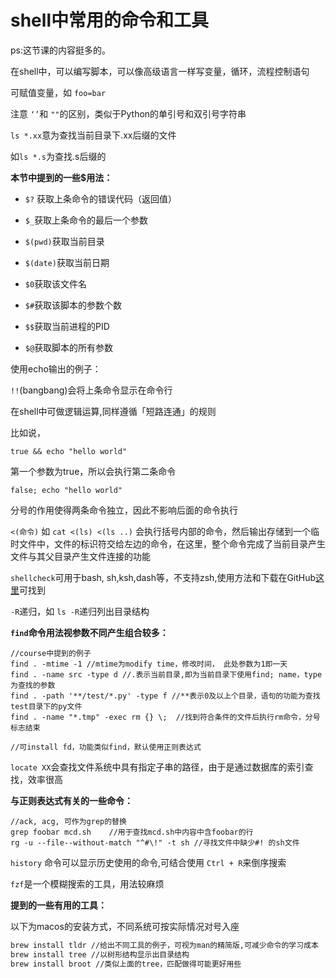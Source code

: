 # shell中常用的命令和工具

ps:这节课的内容挺多的。



在shell中，可以编写脚本，可以像高级语言一样写变量，循环，流程控制语句

可赋值变量，如 `foo=bar`

注意 `‘’`和 `""`的区别，类似于Python的单引号和双引号字符串

`ls *.xx`意为查找当前目录下.xx后缀的文件

如`ls *.s`为查找.s后缀的 

**本节中提到的一些$用法：**

- `$?` 获取上条命令的错误代码（返回值）

- `$_`获取上条命令的最后一个参数
- `$(pwd)`获取当前目录
- `$(date)`获取当前日期
- `$0`获取该文件名
- `$#`获取该脚本的参数个数
- `$$`获取当前进程的PID
- `$@`获取脚本的所有参数

使用echo输出的例子：



`!!`(bangbang)会将上条命令显示在命令行



在shell中可做逻辑运算,同样遵循「短路连通」的规则

比如说，

```shell
true && echo "hello world"
```

 第一个参数为true，所以会执行第二条命令

```shell
false; echo "hello world"
```

 分号的作用使得两条命令独立，因此不影响后面的命令执行

`<(命令)`  如 `cat <(ls) <(ls ..)` 会执行括号内部的命令，然后输出存储到一个临时文件中，文件的标识符交给左边的命令，在这里，整个命令完成了当前目录产生文件与其父目录产生文件连接的功能



`shellcheck`可用于bash, sh,ksh,dash等，不支持zsh,使用方法和下载在GitHub[这里](https://github.com/koalaman/shellcheck)可找到



`-R`递归，如 `ls -R`递归列出目录结构



**`find`命令用法视参数不同产生组合较多：**

```shell
//course中提到的例子
find . -mtime -1 //mtime为modify time，修改时间， 此处参数为1即一天
find . -name src -type d //.表示当前目录,即为当前目录下使用find; name，type为查找的参数
find . -path '**/test/*.py' -type f //**表示0及以上个目录，语句的功能为查找test目录下的py文件
find . -name "*.tmp" -exec rm {} \;  //找到符合条件的文件后执行rm命令，分号标志结束

//可install fd，功能类似find，默认使用正则表达式
```

`locate XX`会查找文件系统中具有指定子串的路径，由于是通过数据库的索引查找，效率很高

**与正则表达式有关的一些命令：**

```shell
//ack, acg, 可作为grep的替换
grep foobar mcd.sh    //用于查找mcd.sh中内容中含foobar的行
rg -u --file--without-match "^#\!" -t sh //寻找文件中缺少#! 的sh文件
```

`history` 命令可以显示历史使用的命令,可结合使用 `Ctrl + R`来倒序搜索

`fzf`是一个模糊搜索的工具，用法较麻烦

**提到的一些有用的工具：**

以下为macos的安装方式，不同系统可按实际情况对号入座

```bash
brew install tldr //给出不同工具的例子，可视为man的精简版,可减少命令的学习成本
brew install tree //以树形结构显示出目录结构
brew install broot //类似上面的tree，匹配做得可能更好用些
```

